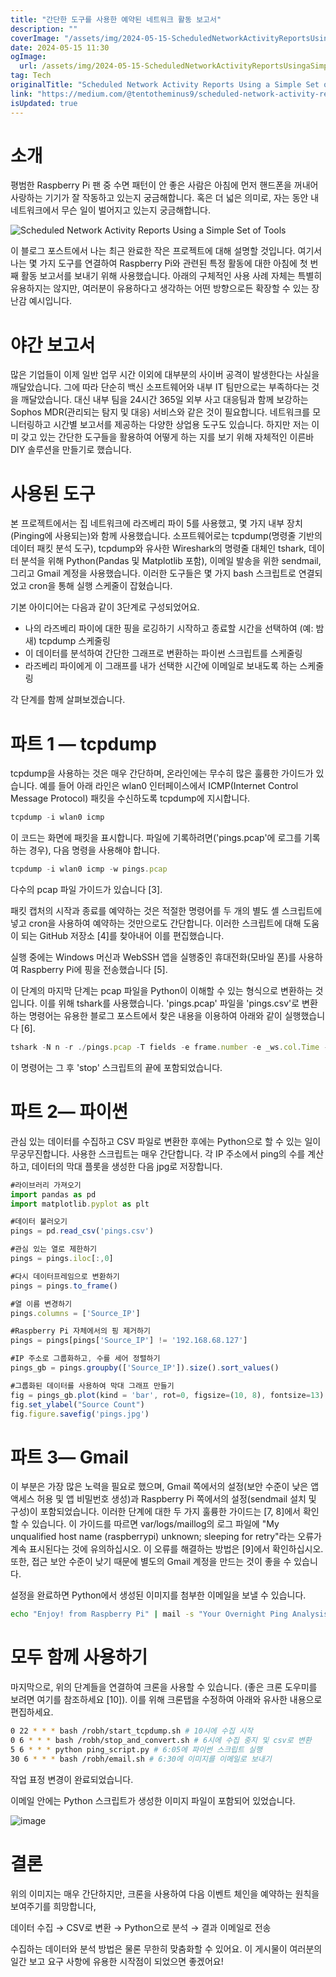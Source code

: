 ```yaml
---
title: "간단한 도구를 사용한 예약된 네트워크 활동 보고서"
description: ""
coverImage: "/assets/img/2024-05-15-ScheduledNetworkActivityReportsUsingaSimpleSetofTools_0.png"
date: 2024-05-15 11:30
ogImage: 
  url: /assets/img/2024-05-15-ScheduledNetworkActivityReportsUsingaSimpleSetofTools_0.png
tag: Tech
originalTitle: "Scheduled Network Activity Reports Using a Simple Set of Tools"
link: "https://medium.com/@tentotheminus9/scheduled-network-activity-reports-using-a-simple-set-of-tools-646367b22c33"
isUpdated: true
---
```





# 소개

평범한 Raspberry Pi 팬 중 수면 패턴이 안 좋은 사람은 아침에 먼저 핸드폰을 꺼내어 사랑하는 기기가 잘 작동하고 있는지 궁금해합니다. 혹은 더 넓은 의미로, 자는 동안 내 네트워크에서 무슨 일이 벌어지고 있는지 궁금해합니다.

![Scheduled Network Activity Reports Using a Simple Set of Tools](/assets/img/2024-05-15-ScheduledNetworkActivityReportsUsingaSimpleSetofTools_0.png)

이 블로그 포스트에서 나는 최근 완료한 작은 프로젝트에 대해 설명할 것입니다. 여기서 나는 몇 가지 도구를 연결하여 Raspberry Pi와 관련된 특정 활동에 대한 아침에 첫 번째 활동 보고서를 보내기 위해 사용했습니다. 아래의 구체적인 사용 사례 자체는 특별히 유용하지는 않지만, 여러분이 유용하다고 생각하는 어떤 방향으로든 확장할 수 있는 장난감 예시입니다.



# 야간 보고서

많은 기업들이 이제 일반 업무 시간 이외에 대부분의 사이버 공격이 발생한다는 사실을 깨달았습니다. 그에 따라 단순히 백신 소프트웨어와 내부 IT 팀만으로는 부족하다는 것을 깨달았습니다. 대신 내부 팀을 24시간 365일 외부 사고 대응팀과 함께 보강하는 Sophos MDR(관리되는 탐지 및 대응) 서비스와 같은 것이 필요합니다. 네트워크를 모니터링하고 시간별 보고서를 제공하는 다양한 상업용 도구도 있습니다. 하지만 저는 이미 갖고 있는 간단한 도구들을 활용하여 어떻게 하는 지를 보기 위해 자체적인 이른바 DIY 솔루션을 만들기로 했습니다.

# 사용된 도구

본 프로젝트에서는 집 네트워크에 라즈베리 파이 5를 사용했고, 몇 가지 내부 장치(Pinging에 사용되는)와 함께 사용했습니다. 소프트웨어로는 tcpdump(명령줄 기반의 데이터 패킷 분석 도구), tcpdump와 유사한 Wireshark의 명령줄 대체인 tshark, 데이터 분석을 위해 Python(Pandas 및 Matplotlib 포함), 이메일 발송을 위한 sendmail, 그리고 Gmail 계정을 사용했습니다. 이러한 도구들은 몇 가지 bash 스크립트로 연결되었고 cron을 통해 실행 스케줄이 잡혔습니다.



기본 아이디어는 다음과 같이 3단계로 구성되었어요.

- 나의 라즈베리 파이에 대한 핑을 로깅하기 시작하고 종료할 시간을 선택하여 (예: 밤새) tcpdump 스케줄링
- 이 데이터를 분석하여 간단한 그래프로 변환하는 파이썬 스크립트를 스케줄링
- 라즈베리 파이에게 이 그래프를 내가 선택한 시간에 이메일로 보내도록 하는 스케줄링

각 단계를 함께 살펴보겠습니다.

# 파트 1 — tcpdump



tcpdump을 사용하는 것은 매우 간단하며, 온라인에는 무수히 많은 훌륭한 가이드가 있습니다. 예를 들어 아래 라인은 wlan0 인터페이스에서 ICMP(Internet Control Message Protocol) 패킷을 수신하도록 tcpdump에 지시합니다.

```js
tcpdump -i wlan0 icmp
```

이 코드는 화면에 패킷을 표시합니다. 파일에 기록하려면('pings.pcap'에 로그를 기록하는 경우), 다음 명령을 사용해야 합니다.

```js
tcpdump -i wlan0 icmp -w pings.pcap
```



다수의 pcap 파일 가이드가 있습니다 [3].

패킷 캡처의 시작과 종료를 예약하는 것은 적절한 명령어를 두 개의 별도 셸 스크립트에 넣고 cron을 사용하여 예약하는 것만으로도 간단합니다. 이러한 스크립트에 대해 도움이 되는 GitHub 저장소 [4]를 찾아내어 이를 편집했습니다.

실행 중에는 Windows 머신과 WebSSH 앱을 실행중인 휴대전화(모바일 폰)를 사용하여 Raspberry Pi에 핑을 전송했습니다 [5].

이 단계의 마지막 단계는 pcap 파일을 Python이 이해할 수 있는 형식으로 변환하는 것입니다. 이를 위해 tshark를 사용했습니다. 'pings.pcap' 파일을 'pings.csv'로 변환하는 명령어는 유용한 블로그 포스트에서 찾은 내용을 이용하여 아래와 같이 실행했습니다 [6].



```js
tshark -N n -r ./pings.pcap -T fields -e frame.number -e _ws.col.Time -e _ws.col.Source -e _ws.col.Destination -e _ws.col.Protocol -e _ws.col.Length -e _ws.col.Info -e tcp.seq -e ip.ttl -E header=y -E separator=, > pings.csv
```

이 명령어는 그 후 'stop' 스크립트의 끝에 포함되었습니다.

# 파트 2— 파이썬

관심 있는 데이터를 수집하고 CSV 파일로 변환한 후에는 Python으로 할 수 있는 일이 무궁무진합니다. 사용한 스크립트는 매우 간단합니다. 각 IP 주소에서 ping의 수를 계산하고, 데이터의 막대 플롯을 생성한 다음 jpg로 저장합니다.



```js
#라이브러리 가져오기
import pandas as pd
import matplotlib.pyplot as plt

#데이터 불러오기
pings = pd.read_csv('pings.csv')

#관심 있는 열로 제한하기
pings = pings.iloc[:,0]

#다시 데이터프레임으로 변환하기
pings = pings.to_frame()

#열 이름 변경하기
pings.columns = ['Source_IP']

#Raspberry Pi 자체에서의 핑 제거하기
pings = pings[pings['Source_IP'] != '192.168.68.127']

#IP 주소로 그룹화하고, 수를 세어 정렬하기
pings_gb = pings.groupby(['Source_IP']).size().sort_values()

#그룹화된 데이터를 사용하여 막대 그래프 만들기
fig = pings_gb.plot(kind = 'bar', rot=0, figsize=(10, 8), fontsize=13)
fig.set_ylabel("Source Count")
fig.figure.savefig('pings.jpg')
```

# 파트 3— Gmail

이 부분은 가장 많은 노력을 필요로 했으며, Gmail 쪽에서의 설정(보안 수준이 낮은 앱 액세스 허용 및 앱 비밀번호 생성)과 Raspberry Pi 쪽에서의 설정(sendmail 설치 및 구성)이 포함되었습니다. 이러한 단계에 대한 두 가지 훌륭한 가이드는 [7, 8]에서 확인할 수 있습니다. 이 가이드를 따르면 var/logs/maillog의 로그 파일에 "My unqualified host name (raspberrypi) unknown; sleeping for retry"라는 오류가 계속 표시된다는 것에 유의하십시오. 이 오류를 해결하는 방법은 [9]에서 확인하십시오. 또한, 접근 보안 수준이 낮기 때문에 별도의 Gmail 계정을 만드는 것이 좋을 수 있습니다.

설정을 완료하면 Python에서 생성된 이미지를 첨부한 이메일을 보낼 수 있습니다.




```bash
echo "Enjoy! from Raspberry Pi" | mail -s "Your Overnight Ping Analysis!" [내 주 이메일 주소] -A pings.jpg
```

# 모두 함께 사용하기

마지막으로, 위의 단계들을 연결하여 크론을 사용할 수 있습니다. (좋은 크론 도우미를 보려면 여기를 참조하세요 [10]). 이를 위해 크론탭을 수정하여 아래와 유사한 내용으로 편집하세요.

```bash
0 22 * * * bash /robh/start_tcpdump.sh # 10시에 수집 시작
0 6 * * * bash /robh/stop_and_convert.sh # 6시에 수집 중지 및 csv로 변환
5 6 * * * python ping_script.py # 6:05에 파이썬 스크립트 실행
30 6 * * * bash /robh/email.sh # 6:30에 이미지를 이메일로 보내기
```



작업 표정 변경이 완료되었습니다.



이메일 안에는 Python 스크립트가 생성한 이미지 파일이 포함되어 있었습니다.

![image](/assets/img/2024-05-15-ScheduledNetworkActivityReportsUsingaSimpleSetofTools_2.png)

# 결론

위의 이미지는 매우 간단하지만, 크론을 사용하여 다음 이벤트 체인을 예약하는 원칙을 보여주기를 희망합니다,



데이터 수집 → CSV로 변환 → Python으로 분석 → 결과 이메일로 전송

수집하는 데이터와 분석 방법은 물론 무한히 맞춤화할 수 있어요. 이 게시물이 여러분의 일간 보고 요구 사항에 유용한 시작점이 되었으면 좋겠어요!